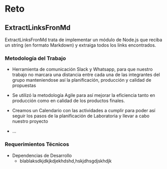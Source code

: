 # Reto
## ExtractLinksFronMd

ExtractLinksFronMd trata de implementar un módulo de Node.js que reciba un string (en formato Markdown) y extraiga todos los links encontrados.

### Metodología del Trabajo
* Herramienta de comunicación Slack y Whatsapp, para que nuestro trabajo no marcara una distancia entre cada una de las integrantes del grupo manteniendose así la planificación, producción y calidad de propuestas

* Se utilizó la metodología Agile para así mejorar la eficiencia tanto en producción como en calidad de los productos finales.

* Creamos un Calendario con las actividades a cumplir para poder así seguir los pasos de la planificación de Laboratoria y llevar a cabo nuestro proyecto

* ...

### Requerimientos Técnicos
* Dependencias de Desarrollo 
  + blablaksdkjdkjkdjekhdshd,hskjdhsgdjskhdjk